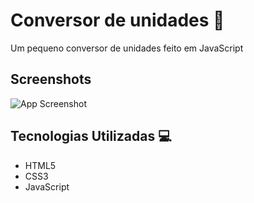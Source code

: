 # Conversor de unidades  🚗

Um pequeno conversor de unidades feito em JavaScript


## Screenshots

![App Screenshot](conversorunidades.png)

## Tecnologias Utilizadas 💻

- HTML5
- CSS3 
- JavaScript



